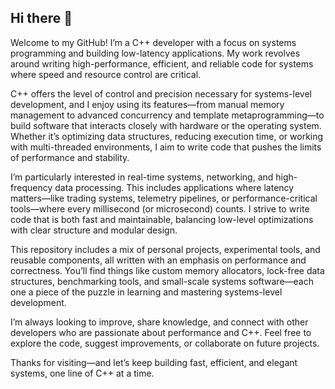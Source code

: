 ## Hi there 👋

Welcome to my GitHub! I’m a C++ developer with a focus on systems programming and building low-latency applications. My work revolves around writing high-performance, efficient, and reliable code for systems where speed and resource control are critical.

C++ offers the level of control and precision necessary for systems-level development, and I enjoy using its features—from manual memory management to advanced concurrency and template metaprogramming—to build software that interacts closely with hardware or the operating system. Whether it’s optimizing data structures, reducing execution time, or working with multi-threaded environments, I aim to write code that pushes the limits of performance and stability.

I’m particularly interested in real-time systems, networking, and high-frequency data processing. This includes applications where latency matters—like trading systems, telemetry pipelines, or performance-critical tools—where every millisecond (or microsecond) counts. I strive to write code that is both fast and maintainable, balancing low-level optimizations with clear structure and modular design.

This repository includes a mix of personal projects, experimental tools, and reusable components, all written with an emphasis on performance and correctness. You’ll find things like custom memory allocators, lock-free data structures, benchmarking tools, and small-scale systems software—each one a piece of the puzzle in learning and mastering systems-level development.

I’m always looking to improve, share knowledge, and connect with other developers who are passionate about performance and C++. Feel free to explore the code, suggest improvements, or collaborate on future projects.

Thanks for visiting—and let’s keep building fast, efficient, and elegant systems, one line of C++ at a time.
